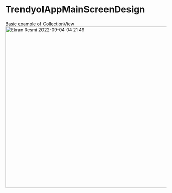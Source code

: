# TrendyolAppMainScreenDesign
Basic example of CollectionView
<img width="505" alt="Ekran Resmi 2022-09-04 04 21 49" src="https://user-images.githubusercontent.com/95725049/188293845-3553834c-b8b9-4575-8fdd-b9d2eaa6de92.png">
